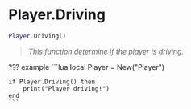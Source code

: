 # Player.Driving

```lua
Player.Driving()
```
> *This function determine if the player is driving.*

??? example
    ```lua
    local Player = New("Player")

    if Player.Driving() then
        print("Player driving!")
    end
    ```